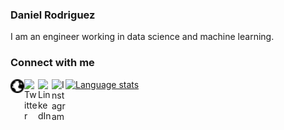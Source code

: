 ### Daniel Rodriguez

I am an engineer working in data science and machine learning.

### Connect with me

[<img align="left" alt="extrapolations.dev" width="22px" src="https://raw.githubusercontent.com/iconic/open-iconic/master/svg/globe.svg" />][website]
[<img align="left" alt="Twitter" width="22px" src="https://cdn.jsdelivr.net/npm/simple-icons@v3/icons/twitter.svg" />][twitter]
[<img align="left" alt="LinkedIn" width="22px" src="https://cdn.jsdelivr.net/npm/simple-icons@v3/icons/linkedin.svg" />][linkedin]
[<img align="left" alt="Instagram" width="22px" src="https://cdn.jsdelivr.net/npm/simple-icons@v3/icons/instagram.svg" />][instagram]

[![Language stats](https://github-readme-stats.vercel.app/api/top-langs/?username=danielfrg&layout=compact)](https://github.com/danielfrg/)


[website]: https://extrapolations.dev
[twitter]: https://twitter.com/danielfrg
[instagram]: https://instagram.com/danielfrg2
[linkedin]: https://linkedin.com/in/danielfrg
